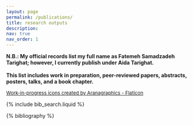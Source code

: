 ```yaml
---
layout: page
permalink: /publications/
title: research outputs
description:
nav: true
nav_order: 1
---
```


<!-- _pages/publications.md -->

<p>
  <strong>
    N.B.: My official records list my full name as Fatemeh Samadzadeh Tarighat; however, I currently publish under Aida Tarighat.<br><br>
    This list includes work in preparation, peer-reviewed papers, abstracts, posters, talks, and a book chapter.
  </strong>
</p>

<p style="font-size: small">
  <a href="https://www.flaticon.com/free-icons/work-in-progress" title="work-in-progress icons">Work-in-progress icons created by Aranagraphics - Flaticon</a>
</p>

<!-- Bibsearch Feature -->

{% include bib_search.liquid %}

<div class="publications">

{% bibliography %}

</div>

